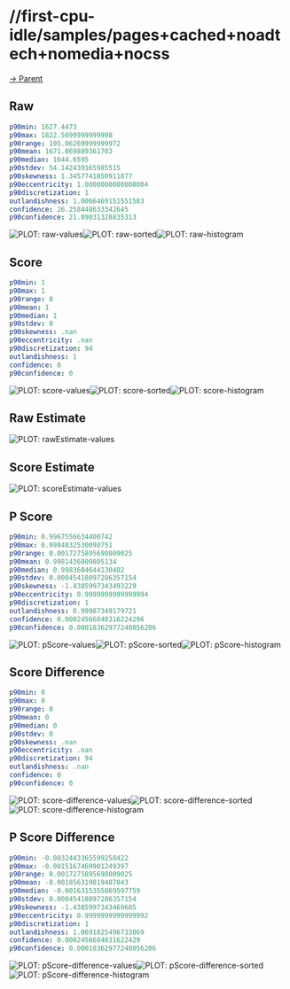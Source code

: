 
# //first-cpu-idle/samples/pages+cached+noadtech+nomedia+nocss

[→ Parent](../..)


## Raw


```yaml
p90min: 1627.4473
p90max: 1822.5099999999998
p90range: 195.06269999999972
p90mean: 1671.069889361703
p90median: 1644.6595
p90stdev: 54.142439165985515
p90skewness: 1.3457741850911877
p90eccentricity: 1.0000000000000004
p90discretization: 1
outlandishness: 1.0066469151551583
confidence: 26.258448633342645
p90confidence: 21.89031328835313

```

![PLOT: raw-values](./raw/values.svg)![PLOT: raw-sorted](./raw/sorted.svg)![PLOT: raw-histogram](./raw/histogram.svg)
## Score


```yaml
p90min: 1
p90max: 1
p90range: 0
p90mean: 1
p90median: 1
p90stdev: 0
p90skewness: .nan
p90eccentricity: .nan
p90discretization: 94
outlandishness: 1
confidence: 0
p90confidence: 0

```

![PLOT: score-values](./score/values.svg)![PLOT: score-sorted](./score/sorted.svg)![PLOT: score-histogram](./score/histogram.svg)
## Raw Estimate

![PLOT: rawEstimate-values](./rawEstimate/values.svg)
## Score Estimate

![PLOT: scoreEstimate-values](./scoreEstimate/values.svg)
## P Score


```yaml
p90min: 0.9967556634400742
p90max: 0.9984832530098751
p90range: 0.0017275895698009025
p90mean: 0.9981436809805134
p90median: 0.9983684644130402
p90stdev: 0.00045418097286357154
p90skewness: -1.4385997343493229
p90eccentricity: 0.9999999999999994
p90discretization: 1
outlandishness: 0.99987349179721
confidence: 0.00024566848316224296
p90confidence: 0.00018362977248056206

```

![PLOT: pScore-values](./pScore/values.svg)![PLOT: pScore-sorted](./pScore/sorted.svg)![PLOT: pScore-histogram](./pScore/histogram.svg)
## Score Difference


```yaml
p90min: 0
p90max: 0
p90range: 0
p90mean: 0
p90median: 0
p90stdev: 0
p90skewness: .nan
p90eccentricity: .nan
p90discretization: 94
outlandishness: .nan
confidence: 0
p90confidence: 0

```

![PLOT: score-difference-values](./score-difference/values.svg)![PLOT: score-difference-sorted](./score-difference/sorted.svg)![PLOT: score-difference-histogram](./score-difference/histogram.svg)
## P Score Difference


```yaml
p90min: -0.0032443365599258422
p90max: -0.0015167469901249397
p90range: 0.0017275895698009025
p90mean: -0.001856319019487043
p90median: -0.0016315355869597759
p90stdev: 0.00045418097286357154
p90skewness: -1.4385997343469605
p90eccentricity: 0.9999999999999992
p90discretization: 1
outlandishness: 1.0691825496733869
confidence: 0.0002456684831622429
p90confidence: 0.00018362977248056206

```

![PLOT: pScore-difference-values](./pScore-difference/values.svg)![PLOT: pScore-difference-sorted](./pScore-difference/sorted.svg)![PLOT: pScore-difference-histogram](./pScore-difference/histogram.svg)